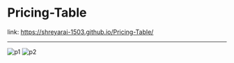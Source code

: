 # Pricing-Table<br>
link: https://shreyarai-1503.github.io/Pricing-Table/<br><hr>
![p1](https://github.com/Shreyarai-1503/Pricing-Table/assets/130877780/f9a2a25b-d37b-4314-97b5-3fd44b0b3c68)
![p2](https://github.com/Shreyarai-1503/Pricing-Table/assets/130877780/bee3e5eb-4bb3-4226-b50e-d80147bbf49e)
